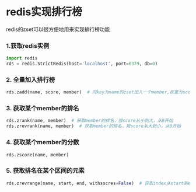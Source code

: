 # redis实现排行榜

redis的zset可以很方便地用来实现排行榜功能

### 1.获取redis实例

```python
import redis
rds = redis.StrictRedis(host='localhost', port=6379, db=0)
```

### 2. 全量加入排行榜

```python
rds.zadd(name, score, member)  # 向key为name的zset加入一个member,权重为score
```

### 3. 获取某个member的排名

```python
rds.zrank(name, member)  # 获取member的排名，按score从小到大，从0开始
rds.zrevrank(name, member)  # 获取member的排名，按score从大到小，从0开始
```

### 4. 获取某个member的分数

```python
rds.zscore(name, member)
```

### 5. 获取排名在某个区间的元素

```python
rds.zrevrange(name, start, end, withsocres=False)  # 获取index从start到end的所有元素
```

